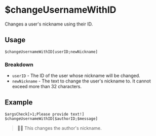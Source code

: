 # $changeUsernameWithID
Changes a user's nickname using their ID.

## Usage
```
$changeUsernameWithID[userID;newNickname]
```

### Breakdown
- `userID` - The ID of the user whose nickname will be changed.
- `newNickname` - The text to change the user's nickname to. It cannot exceed more than 32 characters.

## Example
```
$argsCheck[>1;Please provide text!]
$changeUsernameWithID[$authorID;$message]
```
> 🧙‍♂️ This changes the author's nickname.
